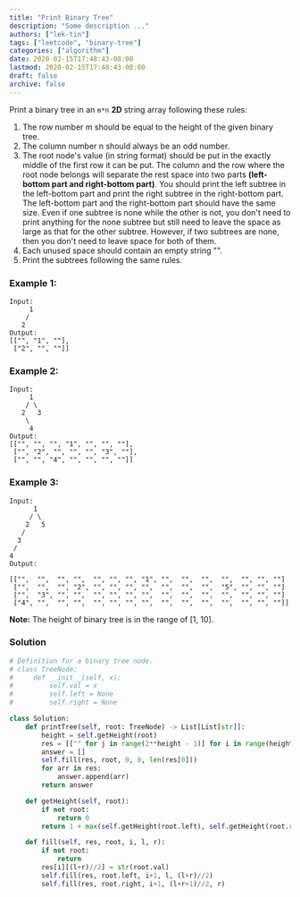 ```yaml
---
title: "Print Binary Tree"
description: "Some description ..."
authors: ["lek-tin"]
tags: ["leetcode", "binary-tree"]
categories: ["algorithm"]
date: 2020-02-15T17:48:43-08:00
lastmod: 2020-02-15T17:48:43-08:00
draft: false
archive: false
---
```

Print a binary tree in an `m*n` **2D** string array following these rules:

1. The row number m should be equal to the height of the given binary tree.
2. The column number n should always be an odd number.
3. The root node's value (in string format) should be put in the exactly middle of the first row it can be put. The column and the row where the root node belongs will separate the rest space into two parts **(left-bottom part and right-bottom part)**. You should print the left subtree in the left-bottom part and print the right subtree in the right-bottom part. The left-bottom part and the right-bottom part should have the same size. Even if one subtree is none while the other is not, you don't need to print anything for the none subtree but still need to leave the space as large as that for the other subtree. However, if two subtrees are none, then you don't need to leave space for both of them.
4. Each unused space should contain an empty string "".
5. Print the subtrees following the same rules.

### Example 1:
```
Input:
     1
    /
   2
Output:
[["", "1", ""],
 ["2", "", ""]]
```

### Example 2:
```
Input:
     1
    / \
   2   3
    \
     4
Output:
[["", "", "", "1", "", "", ""],
 ["", "2", "", "", "", "3", ""],
 ["", "", "4", "", "", "", ""]]
```

### Example 3:
```
Input:
      1
     / \
    2   5
   / 
  3 
 / 
4 
Output:

[["",  "",  "", "",  "", "", "", "1", "",  "",  "",  "",  "", "", ""]
 ["",  "",  "", "2", "", "", "", "",  "",  "",  "",  "5", "", "", ""]
 ["",  "3", "", "",  "", "", "", "",  "",  "",  "",  "",  "", "", ""]
 ["4", "",  "", "",  "", "", "", "",  "",  "",  "",  "",  "", "", ""]]
```

**Note:** The height of binary tree is in the range of [1, 10].

### Solution
```python
# Definition for a binary tree node.
# class TreeNode:
#     def __init__(self, x):
#         self.val = x
#         self.left = None
#         self.right = None

class Solution:
    def printTree(self, root: TreeNode) -> List[List[str]]:
        height = self.getHeight(root)
        res = [["" for j in range(2**height - 1)] for i in range(height)]
        answer = []
        self.fill(res, root, 0, 0, len(res[0]))
        for arr in res:
            answer.append(arr)
        return answer

    def getHeight(self, root):
        if not root:
            return 0
        return 1 + max(self.getHeight(root.left), self.getHeight(root.right))

    def fill(self, res, root, i, l, r):
        if not root:
            return
        res[i][(l+r)//2] = str(root.val)
        self.fill(res, root.left, i+1, l, (l+r)//2)
        self.fill(res, root.right, i+1, (l+r+1)//2, r)
```